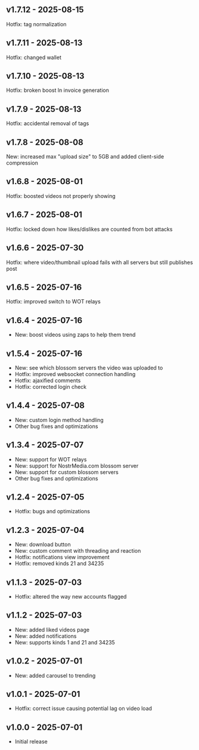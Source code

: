 ## v1.7.12 - 2025-08-15

Hotfix: tag normalization

## v1.7.11 - 2025-08-13

Hotfix: changed wallet

## v1.7.10 - 2025-08-13

Hotfix: broken boost ln invoice generation

## v1.7.9 - 2025-08-13

Hotfix: accidental removal of tags

## v1.7.8 - 2025-08-08

New: increased max "upload size" to 5GB and added client-side compression

## v1.6.8 - 2025-08-01

Hotfix: boosted videos not properly showing

## v1.6.7 - 2025-08-01

Hotfix: locked down how likes/dislikes are counted from bot attacks

## v1.6.6 - 2025-07-30

Hotfix: where video/thumbnail upload fails with all servers but still publishes post

## v1.6.5 - 2025-07-16

Hotfix: improved switch to WOT relays

## v1.6.4 - 2025-07-16

- New: boost videos using zaps to help them trend

## v1.5.4 - 2025-07-16

- New: see which blossom servers the video was uploaded to
- Hotfix: improved websocket connection handling
- Hotfix: ajaxified comments
- Hotfix: corrected login check

## v1.4.4 - 2025-07-08

- New: custom login method handling
- Other bug fixes and optimizations

## v1.3.4 - 2025-07-07

- New: support for WOT relays
- New: support for NostrMedia.com blossom server
- New: support for custom blossom servers
- Other bug fixes and optimizations

## v1.2.4 - 2025-07-05

- Hotfix: bugs and optimizations

## v1.2.3 - 2025-07-04

- New: download button
- New: custom comment with threading and reaction
- Hotfix: notifications view improvement
- Hotfix: removed kinds 21 and 34235

## v1.1.3 - 2025-07-03

- Hotfix: altered the way new accounts flagged

## v1.1.2 - 2025-07-03

- New: added liked videos page
- New: added notifications
- New: supports kinds 1 and 21 and 34235

## v1.0.2 - 2025-07-01

- New: added carousel to trending

## v1.0.1 - 2025-07-01

- Hotfix: correct issue causing potential lag on video load

## v1.0.0 - 2025-07-01

- Initial release
